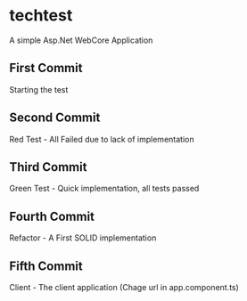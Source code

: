 # techtest
A simple Asp.Net WebCore Application

## First Commit
Starting the test

## Second Commit
Red Test - All Failed due to lack of implementation

## Third Commit
Green Test - Quick implementation, all tests passed

## Fourth Commit
Refactor - A First SOLID implementation

## Fifth Commit
Client - The client application (Chage url in app.component.ts)